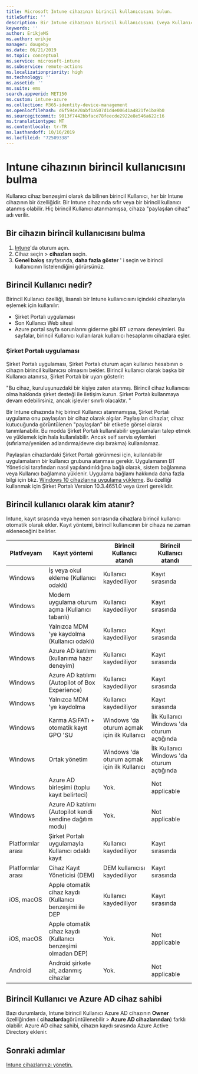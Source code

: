 ```yaml
---
title: Microsoft Intune cihazının birincil kullanıcısını bulun.
titleSuffix: ''
description: Bir Intune cihazının birincil kullanıcısını (veya Kullanıcı aygıtı benzeşimini) bulun.
keywords: ''
author: ErikjeMS
ms.author: erikje
manager: dougeby
ms.date: 06/21/2019
ms.topic: conceptual
ms.service: microsoft-intune
ms.subservice: remote-actions
ms.localizationpriority: high
ms.technology: ''
ms.assetid: ''
ms.suite: ems
search.appverid: MET150
ms.custom: intune-azure
ms.collection: M365-identity-device-management
ms.openlocfilehash: d6f594e20abf1a507d1d4e00641a4821fe1ba9b0
ms.sourcegitcommit: 9013f7442bbface78feecde2922e8e546a622c16
ms.translationtype: MT
ms.contentlocale: tr-TR
ms.lasthandoff: 10/16/2019
ms.locfileid: "72509338"
---
```

# <a name="find-the-primary-user-of-an-intune-device"></a>Intune cihazının birincil kullanıcısını bulma

Kullanıcı cihaz benzeşimi olarak da bilinen birincil Kullanıcı, her bir Intune cihazının bir özelliğidir. Bir Intune cihazında sıfır veya bir birincil kullanıcı atanmış olabilir. Hiç birincil Kullanıcı atanmamışsa, cihaza "paylaşılan cihaz" adı verilir.

## <a name="how-to-find-a-devices-primary-user"></a>Bir cihazın birincil kullanıcısını bulma

1. [Intune](https://go.microsoft.com/fwlink/?linkid=2090973)'da oturum açın.
2. Cihaz seçin > **cihazları** seçin.
3. **Genel bakış** sayfasında, **daha fazla göster** ' i seçin ve birincil kullanıcının listelendiğini görürsünüz.

## <a name="what-is-the-primary-user"></a>Birincil Kullanıcı nedir?
Birincil Kullanıcı özelliği, lisanslı bir Intune kullanıcısını içindeki cihazlarıyla eşlemek için kullanılır:
- Şirket Portalı uygulaması
- Son Kullanıcı Web sitesi
- Azure portal sayfa sorunlarını giderme gibi BT uzmanı deneyimleri. Bu sayfalar, birincil Kullanıcı kullanılarak kullanıcı hesaplarını cihazlara eşler.    

### <a name="company-portal-app"></a>Şirket Portalı uygulaması
Şirket Portalı uygulaması, Şirket Portalı oturum açan kullanıcı hesabının o cihazın birincil kullanıcısı olmasını bekler. Birincil kullanıcı olarak başka bir Kullanıcı atanırsa, Şirket Portalı bir uyarı gösterir:

"Bu cihaz, kuruluşunuzdaki bir kişiye zaten atanmış. Birincil cihaz kullanıcısı olma hakkında şirket desteği ile iletişim kurun. Şirket Portalı kullanmaya devam edebilirsiniz, ancak işlevler sınırlı olacaktır. "

Bir Intune cihazında hiç birincil Kullanıcı atanmamışsa, Şirket Portalı uygulama onu paylaşılan bir cihaz olarak algılar. Paylaşılan cihazlar, cihaz kutucuğunda görüntülenen "paylaşılan" bir etiketle görsel olarak tanımlanabilir. Bu modda Şirket Portalı kullanılabilir uygulamaları talep etmek ve yüklemek için hala kullanılabilir. Ancak self servis eylemleri (sıfırlama/yeniden adlandırma/devre dışı bırakma) kullanılamaz.  

Paylaşılan cihazlardaki Şirket Portalı görünmesi için, kullanılabilir uygulamaların bir kullanıcı grubuna atanması gerekir. Uygulamanın BT Yöneticisi tarafından nasıl yapılandırıldığına bağlı olarak, sistem bağlamına veya Kullanıcı bağlamına yüklenir. Uygulama bağlamı hakkında daha fazla bilgi için bkz. [Windows 10 cihazlarına uygulama yükleme](../apps/apps-windows-10-app-deploy.md). Bu özelliği kullanmak için Şirket Portalı Version 10.3.4651.0 veya üzeri gereklidir.


## <a name="who-is-assigned-as-the-primary-user"></a>Birincil kullanıcı olarak kim atanır?
Intune, kayıt sırasında veya hemen sonrasında cihazlara birincil kullanıcı otomatik olarak ekler. Kayıt yöntemi, birincil kullanıcının bir cihaza ne zaman ekleneceğini belirler.

| Platfveyam | Kayıt yöntemi | Birincil Kullanıcı atandı | Birincil Kullanıcı atandı |
| ---- | ---- | ---- | ---- |
| Windows | İş veya okul ekleme (Kullanıcı odaklı) | Kullanıcı kaydediliyor | Kayıt sırasında |   
| Windows | Modern uygulama oturum açma (Kullanıcı tabanlı) | Kullanıcı kaydediliyor | Kayıt sırasında | 
| Windows | Yalnızca MDM 'ye kaydolma (Kullanıcı odaklı) | Kullanıcı kaydediliyor | Kayıt sırasında | 
| Windows | Azure AD katılımı (kullanıma hazır deneyim) | Kullanıcı kaydediliyor | Kayıt sırasında | 
| Windows | Azure AD katılımı (Autopilot of Box Experience) | Kullanıcı kaydediliyor | Kayıt sırasında | 
| Windows | Yalnızca MDM 'ye kaydolma | Kullanıcı kaydediliyor | Kayıt sırasında | 
| Windows | Karma ASıFATı + otomatik kayıt GPO 'SU | Windows 'da oturum açmak için ilk Kullanıcı | İlk Kullanıcı Windows 'da oturum açtığında| 
| Windows | Ortak yönetim | Windows 'da oturum açmak için ilk Kullanıcı | İlk Kullanıcı Windows 'da oturum açtığında | 
| Windows | Azure AD birleşimi (toplu kayıt belirteci) | Yok. | Not applicable | 
| Windows | Azure AD katılımı (Autopilot kendi kendine dağıtım modu) | Yok. | Not applicable | 
| Platformlar arası | Şirket Portalı uygulamayla Kullanıcı odaklı kayıt | Kullanıcı kaydediliyor | Kayıt sırasında |
| Platformlar arası | Cihaz Kayıt Yöneticisi (DEM) | DEM kullanıcısı kaydediliyor | Kayıt sırasında |
| iOS, macOS | Apple otomatik cihaz kaydı (Kullanıcı benzeşimi ile DEP | Kullanıcı kaydediliyor | Kayıt sırasında |
| iOS, macOS | Apple otomatik cihaz kaydı (Kullanıcı benzeşimi olmadan DEP) | Yok. | Not applicable |
| Android | Android şirkete ait, adanmış cihazlar | Yok. | Not applicable |

## <a name="primary-user-and-azure-ad-device-owner"></a>Birincil Kullanıcı ve Azure AD cihaz sahibi
Bazı durumlarda, Intune birincil Kullanıcı Azure AD cihazının **Owner** özelliğinden ( **cihazlarda**görüntülenebilir  > **Azure AD cihazlarından**) farklı olabilir. Azure AD cihaz sahibi, cihazın kaydı sırasında Azure Active Directory eklenir.

## <a name="next-steps"></a>Sonraki adımlar
[Intune cihazlarınızı yönetin.](device-management.md)
